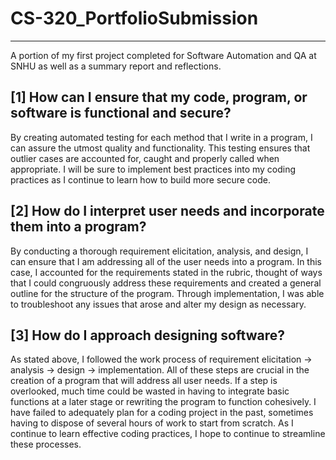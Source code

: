 # CS-320_PortfolioSubmission
------------------------------------------------------------------------------------
A portion of my first project completed for Software Automation and QA at SNHU as well as a summary report and reflections.

[1] How can I ensure that my code, program, or software is functional and secure?
------------------------------------------------------------------------------------
By creating automated testing for each method that I write in a program, I can assure the utmost quality and functionality. This testing ensures that outlier cases are accounted for, caught and properly called when appropriate. I will be sure to implement best practices into my coding practices as I continue to learn how to build more secure code. 

[2] How do I interpret user needs and incorporate them into a program?
------------------------------------------------------------------------------------
By conducting a thorough requirement elicitation, analysis, and design, I can ensure that I am addressing all of the user needs into a program. In this case, I accounted for the requirements stated in the rubric, thought of ways that I could congruously address these requirements and created a general outline for the structure of the program. Through implementation, I was able to troubleshoot any issues that arose and alter my design as necessary. 

[3] How do I approach designing software?
------------------------------------------------------------------------------------
As stated above, I followed the work process of requirement elicitation -> analysis -> design -> implementation. 
All of these steps are crucial in the creation of a program that will address all user needs. If a step is overlooked, much time could be wasted in having to integrate basic functions at a later stage or rewriting the program to function cohesively. I have failed to adequately plan for a coding project in the past, sometimes having to dispose of several hours of work to start from scratch. As I continue to learn effective coding practices, I hope to continue to streamline these processes. 
